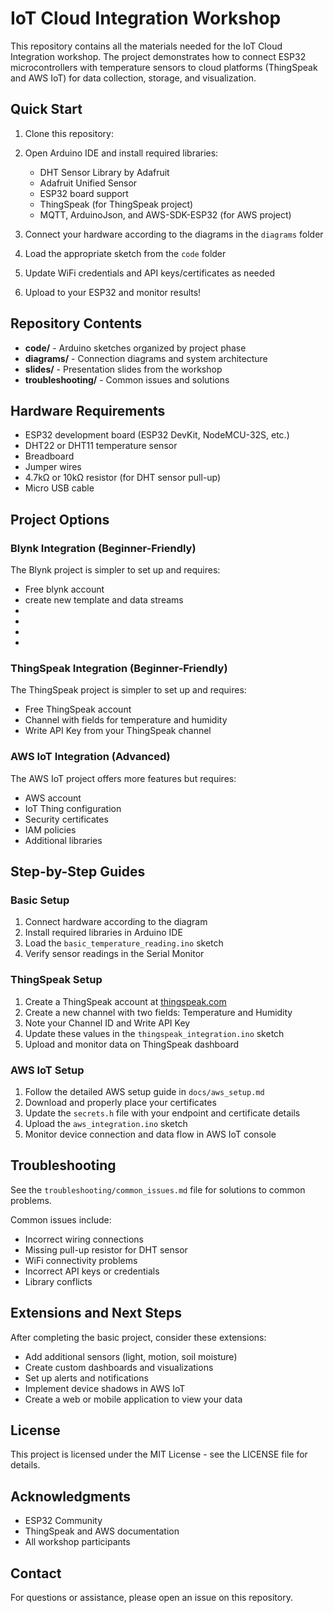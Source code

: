 # IoT Cloud Integration Workshop

This repository contains all the materials needed for the IoT Cloud Integration workshop. The project demonstrates how to connect ESP32 microcontrollers with temperature sensors to cloud platforms (ThingSpeak and AWS IoT) for data collection, storage, and visualization.

## Quick Start

1. Clone this repository:
2. Open Arduino IDE and install required libraries:
   - DHT Sensor Library by Adafruit
   - Adafruit Unified Sensor
   - ESP32 board support
   - ThingSpeak (for ThingSpeak project)
   - MQTT, ArduinoJson, and AWS-SDK-ESP32 (for AWS project)

3. Connect your hardware according to the diagrams in the `diagrams` folder

4. Load the appropriate sketch from the `code` folder

5. Update WiFi credentials and API keys/certificates as needed

6. Upload to your ESP32 and monitor results!

## Repository Contents

- **code/** - Arduino sketches organized by project phase
- **diagrams/** - Connection diagrams and system architecture
- **slides/** - Presentation slides from the workshop
- **troubleshooting/** - Common issues and solutions

## Hardware Requirements

- ESP32 development board (ESP32 DevKit, NodeMCU-32S, etc.)
- DHT22 or DHT11 temperature sensor
- Breadboard
- Jumper wires
- 4.7kΩ or 10kΩ resistor (for DHT sensor pull-up)
- Micro USB cable

## Project Options

### Blynk Integration (Beginner-Friendly)
The Blynk project is simpler to set up and requires:
- Free blynk account
- create new template and data streams
-
-
-
-

### ThingSpeak Integration (Beginner-Friendly)
The ThingSpeak project is simpler to set up and requires:
- Free ThingSpeak account
- Channel with fields for temperature and humidity
- Write API Key from your ThingSpeak channel

### AWS IoT Integration (Advanced)
The AWS IoT project offers more features but requires:
- AWS account
- IoT Thing configuration
- Security certificates
- IAM policies
- Additional libraries

## Step-by-Step Guides

### Basic Setup
1. Connect hardware according to the diagram
2. Install required libraries in Arduino IDE
3. Load the `basic_temperature_reading.ino` sketch
4. Verify sensor readings in the Serial Monitor

### ThingSpeak Setup
1. Create a ThingSpeak account at [thingspeak.com](https://thingspeak.com/)
2. Create a new channel with two fields: Temperature and Humidity
3. Note your Channel ID and Write API Key
4. Update these values in the `thingspeak_integration.ino` sketch
5. Upload and monitor data on ThingSpeak dashboard

### AWS IoT Setup
1. Follow the detailed AWS setup guide in `docs/aws_setup.md`
2. Download and properly place your certificates
3. Update the `secrets.h` file with your endpoint and certificate details
4. Upload the `aws_integration.ino` sketch
5. Monitor device connection and data flow in AWS IoT console

## Troubleshooting

See the `troubleshooting/common_issues.md` file for solutions to common problems.

Common issues include:
- Incorrect wiring connections
- Missing pull-up resistor for DHT sensor
- WiFi connectivity problems
- Incorrect API keys or credentials
- Library conflicts

## Extensions and Next Steps

After completing the basic project, consider these extensions:
- Add additional sensors (light, motion, soil moisture)
- Create custom dashboards and visualizations
- Set up alerts and notifications
- Implement device shadows in AWS IoT
- Create a web or mobile application to view your data

## License

This project is licensed under the MIT License - see the LICENSE file for details.

## Acknowledgments

- ESP32 Community
- ThingSpeak and AWS documentation
- All workshop participants

## Contact

For questions or assistance, please open an issue on this repository.
